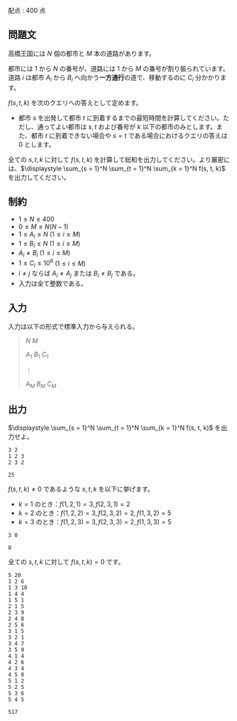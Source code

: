 配点 : $400$ 点

## 問題文

高橋王国には $N$ 個の都市と $M$ 本の道路があります。

都市には $1$ から $N$ の番号が、道路には $1$ から $M$ の番号が割り振られています。道路 $i$ は都市 $A_i$ から $B_i$ へ向かう**一方通行**の道で、移動するのに $C_i$ 分かかります。

$f(s, t, k)$ を次のクエリへの答えとして定めます。

- 都市 $s$ を出発して都市 $t$ に到着するまでの最短時間を計算してください。ただし、通ってよい都市は $s, t$ および番号が $k$ 以下の都市のみとします。また、都市 $t$ に到着できない場合や $s = t$ である場合におけるクエリの答えは $0$ とします。

全ての $s,t,k$ に対して $f(s,t,k)$ を計算して総和を出力してください。より厳密には、$\displaystyle \sum_{s = 1}^N \sum_{t = 1}^N \sum_{k = 1}^N f(s, t, k)$ を出力してください。

## 制約

- $1 \leq N \leq 400$
- $0 \leq M \leq N(N-1)$
- $1 \leq A_i \leq N$ $(1 \leq i \leq M)$
- $1 \leq B_i \leq N$ $(1 \leq i \leq M)$
- $A_i \neq B_i$ $(1 \leq i \leq M)$
- $1 \leq C_i \leq 10^6$ $(1 \leq i \leq M)$
- $i \neq j$ ならば $A_i \neq A_j$ または $B_i \neq B_j$ である。
- 入力は全て整数である。

## 入力

入力は以下の形式で標準入力から与えられる。

> $N$ $M$
> 
> $A_1$ $B_1$ $C_1$
> 
> $\vdots$
> 
> $A_M$ $B_M$ $C_M$

## 出力

$\displaystyle \sum_{s = 1}^N \sum_{t = 1}^N \sum_{k = 1}^N f(s, t, k)$ を出力せよ。

```input1
3 2
1 2 3
2 3 2
```

```output1
25
```

$f(s,t,k) \neq 0$ であるような $s,t,k$ を以下に挙げます。

- $k = 1$ のとき：$f(1,2,1) = 3, f(2,3,1) = 2$
- $k = 2$ のとき：$f(1,2,2) = 3, f(2,3,2) = 2, f(1,3,2) = 5$
- $k = 3$ のとき：$f(1,2,3) = 3, f(2,3,3) = 2, f(1,3,3) = 5$

```input2
3 0
```

```output2
0
```

全ての $s,t,k$ に対して $f(s,t,k) = 0$ です。

```input3
5 20
1 2 6
1 3 10
1 4 4
1 5 1
2 1 5
2 3 9
2 4 8
2 5 6
3 1 5
3 2 1
3 4 7
3 5 9
4 1 4
4 2 6
4 3 4
4 5 8
5 1 2
5 2 5
5 3 6
5 4 5
```

```output3
517
```